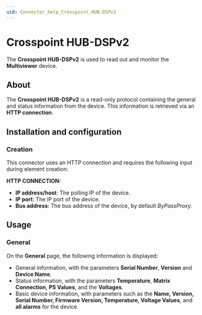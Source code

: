 ```yaml
---
uid: Connector_help_Crosspoint_HUB-DSPv2
---
```


# Crosspoint HUB-DSPv2

The **Crosspoint HUB-DSPv2** is used to read out and monitor the **Multiviewer** device.

## About

The **Crosspoint HUB-DSPv2** is a read-only protocol containing the general and status information from the device. This information is retrieved via an **HTTP connection**.

## Installation and configuration

### Creation

This connector uses an HTTP connection and requires the following input during element creation:

**HTTP CONNECTION:**

- **IP address/host**: The polling IP of the device.
- **IP port**: The IP port of the device.
- **Bus address**: The bus address of the device, by default *ByPassProxy*.

## Usage

### General

On the **General** page, the following information is displayed:

- General information, with the parameters **Serial Number**, **Version** and **Device Name**.
- Status information, with the parameters **Temperature**, **Matrix Connection**, **PS Values**, and the **Voltages**.
- Basic device information, with parameters such as the **Name, Version, Serial Number, Firmware Version, Temperature, Voltage Values**, and **all alarms** for the device.
